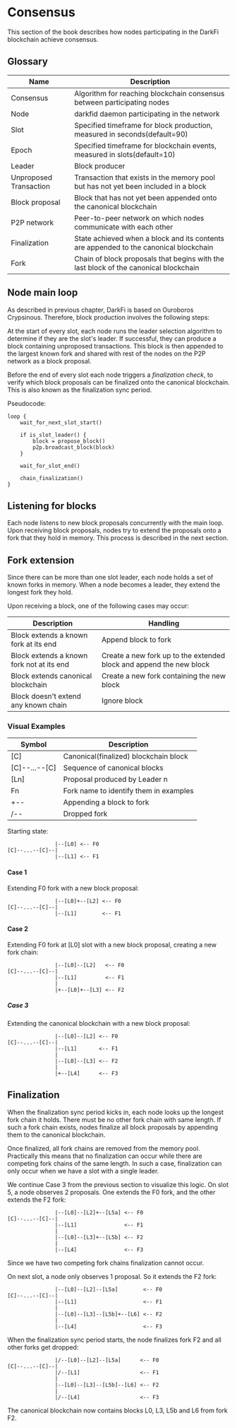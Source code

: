 # Consensus

This section of the book describes how nodes participating in the DarkFi
blockchain achieve consensus.

## Glossary

| Name                   | Description                                                                               |
|------------------------|-------------------------------------------------------------------------------------------|
| Consensus              | Algorithm for reaching blockchain consensus between participating nodes                   |
| Node                   | darkfid daemon participating in the network                                               |
| Slot                   | Specified timeframe for block production, measured in seconds(default=90)                 |
| Epoch                  | Specified timeframe for blockchain events, measured in slots(default=10)                  |
| Leader                 | Block producer                                                                            |
| Unproposed Transaction | Transaction that exists in the memory pool but has not yet been included in a block       |
| Block proposal         | Block that has not yet been appended onto the canonical blockchain                        |
| P2P network            | Peer-to-peer network on which nodes communicate with each other                            |
| Finalization           | State achieved when a block and its contents are appended to the canonical blockchain     |
| Fork                   | Chain of block proposals that begins with the last block of the canonical blockchain      |

## Node main loop

As described in previous chapter, DarkFi is based on Ouroboros
Crypsinous. Therefore, block production involves the following steps:

At the start of every slot, each node runs the leader selection algorithm
to determine if they are the slot's leader. If successful, they can
produce a block containing unproposed transactions. This block is then
appended to the largest known fork and shared with rest of the nodes on
the P2P network as a block proposal.

Before the end of every slot each node triggers a _finalization check_,
to verify which block proposals can be finalized onto the canonical
blockchain. This is also known as the finalization sync period.

Pseudocode:
```
loop {
    wait_for_next_slot_start()

    if is_slot_leader() {
        block = propose_block()
        p2p.broadcast_block(block)
    }

    wait_for_slot_end()

    chain_finalization()
}
```

## Listening for blocks

Each node listens to new block proposals concurrently with the main
loop. Upon receiving block proposals, nodes try to extend the proposals
onto a fork that they hold in memory. This process is described in the
next section.

## Fork extension

Since there can be more than one slot leader, each node holds a set of
known forks in memory.  When a node becomes a leader, they extend the
longest fork they hold. 

Upon receiving a block, one of the following cases may occur:

| Description                               | Handling                                                            |
|-------------------------------------------|---------------------------------------------------------------------|
| Block extends a known fork at its end     | Append block to fork                                                |
| Block extends a known fork not at its end | Create a new fork up to the extended block and append the new block |
| Block extends canonical blockchain        | Create a new fork containing the new block                          |
| Block doesn't extend any known chain      | Ignore block                                                        |

### Visual Examples

| Symbol        | Description                            |
|---------------|----------------------------------------|
| [C]           | Canonical(finalized) blockchain block  |
| [C]--...--[C] | Sequence of canonical blocks           |
| [Ln]          | Proposal produced by Leader n          |
| Fn            | Fork name to identify them in examples |
| +--           | Appending a block to fork              |
| /--           | Dropped fork                           |

Starting state:

                   |--[L0] <-- F0
    [C]--...--[C]--|
                   |--[L1] <-- F1

#### Case 1

Extending F0 fork with a new block proposal:

                   |--[L0]+--[L2] <-- F0
    [C]--...--[C]--|
                   |--[L1]        <-- F1

#### Case 2

Extending F0 fork at [L0] slot with a new block proposal, creating a new fork chain:

                   |--[L0]--[L2]   <-- F0
    [C]--...--[C]--|
                   |--[L1]         <-- F1
                   |
                   |+--[L0]+--[L3] <-- F2

##### Case 3

Extending the canonical blockchain with a new block proposal:

                   |--[L0]--[L2] <-- F0
    [C]--...--[C]--|
                   |--[L1]       <-- F1
                   |
                   |--[L0]--[L3] <-- F2
                   |
                   |+--[L4]      <-- F3


## Finalization

When the finalization sync period kicks in, each node looks up the longest
fork chain it holds. There must be no other fork chain with same length.
If such a fork chain exists, nodes finalize all block proposals by appending them
to the canonical blockchain.

Once finalized, all fork chains are removed from the memory pool.
Practically this means that no finalization can occur while there are
competing fork chains of the same length. In such a case, finalization
can only occur when we have a slot with a single leader.

We continue Case 3 from the previous section to visualize this logic.
On slot 5, a node observes 2 proposals. One extends the F0 fork,
and the other extends the F2 fork:

                   |--[L0]--[L2]+--[L5a] <-- F0
    [C]--...--[C]--|
                   |--[L1]               <-- F1
                   |
                   |--[L0]--[L3]+--[L5b] <-- F2
                   |
                   |--[L4]               <-- F3

Since we have two competing fork chains finalization cannot occur.

On next slot, a node only observes 1 proposal. So it extends the
F2 fork:

                   |--[L0]--[L2]--[L5a]        <-- F0
    [C]--...--[C]--|
                   |--[L1]                     <-- F1
                   |
                   |--[L0]--[L3]--[L5b]+--[L6] <-- F2
                   |
                   |--[L4]                     <-- F3

When the finalization sync period starts, the node finalizes fork
F2 and all other forks get dropped:

                   |/--[L0]--[L2]--[L5a]      <-- F0
    [C]--...--[C]--|
                   |/--[L1]                   <-- F1
                   |
                   |--[L0]--[L3]--[L5b]--[L6] <-- F2
                   |
                   |/--[L4]                   <-- F3

The canonical blockchain now contains blocks L0, L3, L5b and L6 from fork F2.

